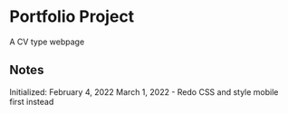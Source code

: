 # Portfolio Project

A CV type webpage 

## Notes ##
Initialized: February 4, 2022
March 1, 2022 - Redo CSS and style mobile first instead